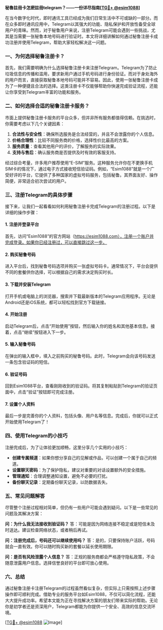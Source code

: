 **秘魯註冊卡怎麽註冊telegram？——一份详尽指南[[TG💪+ @esim1088](https://t.me/s/esim1088)]**

在当今数字化时代，即时通讯工具已经成为我们日常生活中不可或缺的一部分。而在众多即时通讯应用中，Telegram以其强大的功能、隐私保护和开放性备受全球用户的青睐。然而，对于秘鲁用户来说，注册Telegram可能会遇到一些挑战，尤其是当需要一张秘鲁本地号码进行验证时。本文将详细讲解如何通过秘鲁注册卡成功注册并使用Telegram，帮助大家轻松解决这一问题。

### 一、为何选择秘鲁注册卡？

首先，我们需要明确为什么选择秘鲁注册卡来注册Telegram。Telegram为了防止垃圾信息的传播和滥用，要求新用户通过手机号码进行身份验证。而对于身处海外的用户而言，直接获取秘鲁本地号码可能并不容易。因此，使用一张秘鲁注册卡成为了一种便捷且合法的选择。这类注册卡不仅能够帮助你快速完成验证流程，还能让你享受到Telegram丰富的功能和服务。

### 二、如何选择合适的秘鲁注册卡服务？

市面上提供秘鲁注册卡服务的平台众多，但并非所有服务都值得信赖。在挑选时，你需要考虑以下几个关键因素：

1. **合法性与安全性**：确保所选服务是合法经营的，并且不会泄露你的个人信息。
2. **价格合理性**：比较不同服务商的价格，选择性价比最高的方案。
3. **服务质量**：查看其他用户的评价，了解服务的实际效果。
4. **支持与售后**：确认服务商是否提供及时有效的客服支持。

经过综合考量，许多用户推荐使用“E-SIM”服务。这种服务允许你在不更换手机SIM卡的情况下，通过电子方式接收短信验证码。例如，“Esim1088”就是一个广受好评的平台，它提供了多种国家的虚拟号码服务，包括秘鲁。其界面友好、操作简便，非常适合初次尝试的用户。

### 三、注册Telegram的具体步骤

接下来，让我们一起看看如何利用秘鲁注册卡完成Telegram的注册过程。以下是详细的操作步骤：

#### 1. 注册并登录平台
首先，访问“Esim1088”的官方网站（https://esim1088.com），注册一个账户并完成登录。如果你已经注册过，可以直接跳过这一步。

#### 2. 购买秘鲁号码
进入平台后，找到秘鲁号码选项并购买一张虚拟号码卡。通常情况下，平台会提供不同的套餐供你选择，可以根据自己的需求决定购买时长。

#### 3. 下载并安装Telegram
打开手机或电脑上的浏览器，搜索并下载最新版本的Telegram应用程序。无论是Android还是iOS系统，都可以轻松找到官方下载链接。

#### 4. 开始注册
启动Telegram后，点击“开始使用”按钮，然后输入你的姓名和其他基本信息。接着，点击“继续”按钮进入下一步。

#### 5. 输入秘鲁号码
在弹出的输入框中，填入之前购买的秘鲁号码。此时，Telegram会向该号码发送一条包含验证码的短信。

#### 6. 验证号码
回到Esim1088平台，查看刚刚收到的验证码。将其复制粘贴到Telegram的验证页面中，点击“验证”按钮即可完成注册。

#### 7. 设置个人资料
最后一步是完善你的个人资料，包括头像、用户名等信息。完成后，你就可以正式开始使用Telegram了！

### 四、使用Telegram的小技巧

注册完成后，为了让体验更加顺畅，这里分享几个实用的小技巧：

- **创建专属频道**：如果你想分享自己的见解或作品，可以创建一个属于自己的频道。
- **设置聊天密码**：为了保护隐私，建议对重要的对话设置额外的安全措施。
- **管理通知**：合理调整通知设置，避免不必要的打扰。
- **备份聊天记录**：定期备份聊天记录，以防数据丢失。

### 五、常见问题解答

尽管整个注册过程相对简单，但仍有一些用户可能会遇到疑问。以下是一些常见的问题及其解决方案：

**问：为什么我无法接收到验证码？**
答：可能是因为网络连接不稳定或是短信未及时送达。建议检查网络状态，或者稍后再试。

**问：注册完成后，号码还可以继续使用吗？**
答：是的，只要保持账户活跃，号码就会一直有效。你可以随时购买新的套餐以延长使用期限。

**问：是否有风险泄露个人信息？**
答：正规的服务商都会严格遵守隐私政策，不会随意泄露用户信息。选择信誉良好的平台即可放心使用。

### 六、总结

通过秘鲁注册卡注册Telegram的过程虽然看似复杂，但实际上只需按照上述步骤操作即可顺利完成。借助专业的服务平台如Esim1088，不仅可以简化流程，还能大大提升成功率。希望本文能为正在寻找解决方案的朋友们带来实际的帮助。无论你是初学者还是资深用户，Telegram都能为你提供一个安全、高效的信息交流环境。

[[TG💪+ @esim1088](https://t.me/s/esim1088) ![Image](https://i.postimg.cc/4NQfJmqS/Snipaste-2025-05-13-00-14-12.png)]